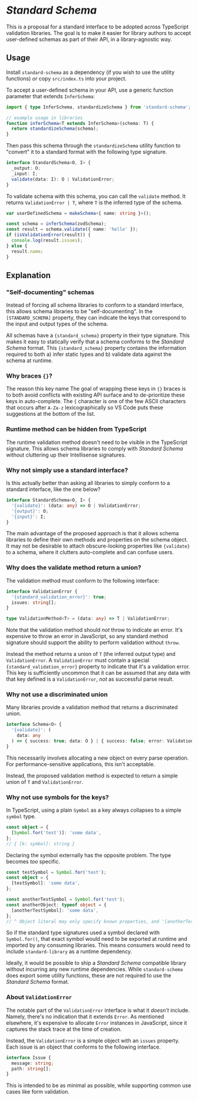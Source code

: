 # _Standard Schema_

This is a proposal for a standard interface to be adopted across TypeScript validation libraries. The goal is to make it easier for library authors to accept user-defined schemas as part of their API, in a library-agnostic way.

## Usage

Install `standard-schema` as a dependency (if you wish to use the utility functions) _or_ copy `src/index.ts` into your project.

To accept a user-defined schema in your API, use a generic function parameter that extends `InferSchema`:

```ts
import { type InferSchema, standardizeSchema } from 'standard-schema';

// example usage in libraries
function inferSchema<T extends InferSchema>(schema: T) {
  return standardizeSchema(schema);
}
```

Then pass this schema through the `standardizeSchema` utility function to "convert" it to a standard format with the following type signature.

```ts
interface StandardSchema<O, I> {
  _output: O;
  _input: I;
  validate(data: I): O | ValidationError;
}
```

To validate schema with this schema, you can call the `validate` method. It returns `ValidationError | T`, where `T` is the inferred type of the schema.

```ts
var userDefinedSchema = makeSchema<{ name: string }>();

const schema = inferSchema(zodSchema);
const result = schema.validate({ name: 'hello' });
if (isValidationError(result)) {
  console.log(result.issues);
} else {
  result.name;
}
```

## Explanation

### "Self-documenting" schemas

Instead of forcing all schema libraries to conform to a standard interface, this allows schema libraries to be "self-documenting". In the `[STANDARD_SCHEMA]` property, they can indicate the keys that correspond to the input and output types of the schema.

All schemas have a `{standard_schema}` property in their type signature. This makes it easy to statically verify that a schema conforms to the _Standard Schema_ format. This `{standard_schema}` property contains the information required to both a) infer static types and b) validate data against the schema at runtime.

### Why braces `{}`?

The reason this key name The goal of wrapping these keys in `{}` braces is to both avoid conflicts with existing API surface and to de-prioritize these keys in auto-complete. The `{` character is one of the few ASCII characters that occurs after `A-Za-z` lexicographically so VS Code puts these suggestions at the bottom of the list.

### Runtime method can be hidden from TypeScript

The runtime validation method doesn't need to be visible in the TypeScript signature. This allows schema libraries to comply with _Standard Schema_ without cluttering up their Intellisense signatures.

### Why not simply use a standard interface?

Is this actually better than asking all libraries to simply conform to a standard interface, like the one below?

```ts
interface StandardSchema<O, I> {
  '{validate}': (data: any) => O | ValidationError;
  '{output}': O;
  '{input}': I;
}
```

The main advantage of the proposed approach is that it allows schema libraries to define their own methods and properties on the schema object. It may not be desirable to attach obscure-looking properties like `{validate}` to a schema, where it clutters auto-complete and can confuse users.

### Why does the validate method return a union?

The validation method must conform to the following interface:

```ts
interface ValidationError {
  '{standard_validation_error}': true;
  issues: string[];
}

type ValidationMethod<T> = (data: any) => T | ValidationError;
```

Note that the validation method should _not_ throw to indicate an error. It's expensive to throw an error in JavaScript, so any standard method signature should support the ability to perform validation without `throw`.

Instead the method returns a union of `T` (the inferred output type) and `ValidationError`. A `ValidationError` must contain a special `{standard_validation_error}` property to indicate that it's a validation error. This key is sufficiently uncommon that it can be assumed that any data with that key defined is a `ValidationError`, _not_ as successful parse result.

### Why not use a discriminated union

Many libraries provide a validation method that returns a discriminated union.

```ts
interface Schema<O> {
  '{validate}': (
    data: any
  ) => { success: true; data: O } | { success: false; error: ValidationError };
}
```

This necessarily involves allocating a new object on every parse operation. For performance-sensitive applications, this isn't acceptable.

Instead, the proposed validation method is expected to return a simple union of `T` and `ValidationError`.

### Why not use symbols for the keys?

In TypeScript, using a plain `Symbol` as a key always collapses to a simple `symbol` type.

```ts
const object = {
  [Symbol.for('test')]: 'some data',
};
// { [k: symbol]: string }
```

Declaring the symbol externally has the opposite problem. The type becomes _too_ specific.

```ts
const testSymbol = Symbol.for('test');
const object = {
  [testSymbol]: 'some data',
};

const anotherTestSymbol = Symbol.for('test');
const anotherObject: typeof object = {
  [anotherTestSymbol]: 'some data',
};
// ^ Object literal may only specify known properties, and '[anotherTestSymbol]' does not exist in type '{ [testSymbol]: string; }'.ts(2353)
```

So if the standard type signatures used a symbol declared with `Symbol.for()`, that exact symbol would need to be exported at runtime and imported by any consuming libraries. This means consumers would need to include `standard-library` as a runtime dependency.

Ideally, it would be possible to ship a _Standard Schema_ compatible library without incurring any new runtime dependencies. While `standard-schema` does export some utility functions, these are not required to use the _Standard Schema_ format.

### About `ValidationError`

The notable part of the `ValidationError` interface is what it _doesn't_ include. Namely, there's no indication that it extends `Error`. As mentioned elsewhere, it's expensive to allocate `Error` instances in JavaScript, since it captures the stack trace at the time of creation.

Instead, the `ValidationError` is a simple object with an `issues` property. Each issue is an object that conforms to the following interface.

```ts
interface Issue {
  message: string;
  path: string[];
}
```

This is intended to be as minimal as possible, while supporting common use cases like form validation.
